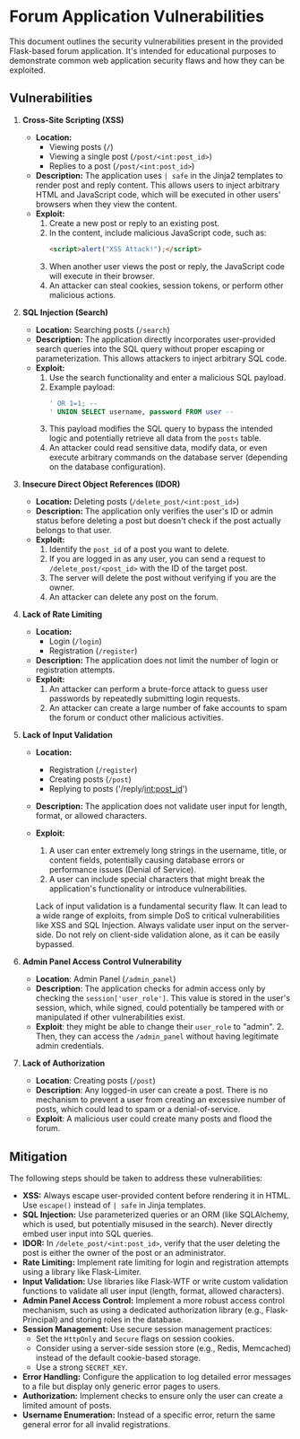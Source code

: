 # Forum Application Vulnerabilities

This document outlines the security vulnerabilities present in the provided Flask-based forum application. It's intended for educational purposes to demonstrate common web application security flaws and how they can be exploited.

## Vulnerabilities

1.  **Cross-Site Scripting (XSS)**

    * **Location:**
        * Viewing posts (`/`)
        * Viewing a single post (`/post/<int:post_id>`)
        * Replies to a post (`/post/<int:post_id>`)
    * **Description:** The application uses `| safe` in the Jinja2 templates to render post and reply content. This allows users to inject arbitrary HTML and JavaScript code, which will be executed in other users' browsers when they view the content.
    * **Exploit:**
        1.  Create a new post or reply to an existing post.
        2.  In the content, include malicious JavaScript code, such as:
            ```html
            <script>alert("XSS Attack!");</script>
            ```
        3.  When another user views the post or reply, the JavaScript code will execute in their browser.
        4.  An attacker can steal cookies, session tokens, or perform other malicious actions.

2.  **SQL Injection (Search)**

    * **Location:** Searching posts (`/search`)
    * **Description:** The application directly incorporates user-provided search queries into the SQL query without proper escaping or parameterization. This allows attackers to inject arbitrary SQL code.
    * **Exploit:**
        1.  Use the search functionality and enter a malicious SQL payload.
        2.  Example payload:
            ```sql
            ' OR 1=1; --
            ' UNION SELECT username, password FROM user --
            ```
        3.  This payload modifies the SQL query to bypass the intended logic and potentially retrieve all data from the `posts` table.
        4.  An attacker could read sensitive data, modify data, or even execute arbitrary commands on the database server (depending on the database configuration).

3.  **Insecure Direct Object References (IDOR)**

    * **Location:** Deleting posts (`/delete_post/<int:post_id>`)
    * **Description:** The application only verifies the user's ID or admin status before deleting a post but doesn't check if the post actually belongs to that user.
    * **Exploit:**
        1.  Identify the `post_id` of a post you want to delete.
        2.  If you are logged in as any user, you can send a request to `/delete_post/<post_id>` with the ID of the target post.
        3.  The server will delete the post without verifying if you are the owner.
        4.  An attacker can delete any post on the forum.

4.  **Lack of Rate Limiting**

    * **Location:**
        * Login (`/login`)
        * Registration (`/register`)
    * **Description:** The application does not limit the number of login or registration attempts.
    * **Exploit:**
        1.  An attacker can perform a brute-force attack to guess user passwords by repeatedly submitting login requests.
        2.  An attacker can create a large number of fake accounts to spam the forum or conduct other malicious activities.

5.  **Lack of Input Validation**

    * **Location:**
        * Registration (`/register`)
        * Creating posts (`/post`)
        * Replying to posts ('/reply/<int:post_id>')
    * **Description:** The application does not validate user input for length, format, or allowed characters.
    * **Exploit:**
        1.  A user can enter extremely long strings in the username, title, or content fields, potentially causing database errors or performance issues (Denial of Service).
        2.  A user can include special characters that might break the application's functionality or introduce vulnerabilities.

        Lack of input validation is a fundamental security flaw.
        It can lead to a wide range of exploits, from simple DoS to critical vulnerabilities like XSS and SQL Injection.
        Always validate user input on the server-side. Do not rely on client-side validation alone, as it can be easily bypassed.


6.  **Admin Panel Access Control Vulnerability**

    * **Location**: Admin Panel (`/admin_panel`)
    * **Description**: The application checks for admin access only by checking the `session['user_role']`. This value is stored in the user's session, which, while signed, could potentially be tampered with or manipulated if other vulnerabilities exist.
    * **Exploit**:
        they might be able to change their `user_role` to "admin".
        2.  Then, they can access the `/admin_panel` without having legitimate admin credentials.

 

9.  **Lack of Authorization**
    * **Location**: Creating posts (`/post`)
    * **Description**: Any logged-in user can create a post. There is no mechanism to prevent a user from creating an excessive number of posts, which could lead to spam or a denial-of-service.
    * **Exploit**: A malicious user could create many posts and flood the forum.

 
## Mitigation

The following steps should be taken to address these vulnerabilities:

* **XSS:** Always escape user-provided content before rendering it in HTML.  Use `escape()` instead of  `| safe`  in Jinja templates.
* **SQL Injection:** Use parameterized queries or an ORM (like SQLAlchemy, which is used, but potentially misused in the search).  Never directly embed user input into SQL queries.
* **IDOR:** In  `/delete_post/<int:post_id>`, verify that the user deleting the post is either the owner of the post or an administrator.
* **Rate Limiting:** Implement rate limiting for login and registration attempts using a library like Flask-Limiter.
* **Input Validation:** Use libraries like Flask-WTF or write custom validation functions to validate all user input (length, format, allowed characters).
* **Admin Panel Access Control:** Implement a more robust access control mechanism, such as using a dedicated authorization library (e.g., Flask-Principal) and storing roles in the database.
* **Session Management:** Use secure session management practices:
    * Set the  `HttpOnly`  and  `Secure`  flags on session cookies.
    * Consider using a server-side session store (e.g., Redis, Memcached) instead of the default cookie-based storage.
    * Use a strong  `SECRET_KEY`.
* **Error Handling:** Configure the application to log detailed error messages to a file but display only generic error pages to users.
* **Authorization:** Implement checks to ensure only the user can create a limited amount of posts.
* **Username Enumeration:** Instead of a specific error, return the same general error for all invalid registrations.
